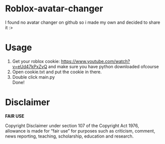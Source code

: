 # Roblox-avatar-changer
I found no avatar changer on github so i made my own and decided to share it :>

# Usage
1. Get your roblox cookie: https://www.youtube.com/watch?v=eUd47kPxZvQ and make sure you have python downloaded ofcourse
2. Open cookie.txt and put the cookie in there.
3. Double click main.py <br>
Done!

# Disclaimer
**FAIR USE**

Copyright Disclaimer under section 107 of the Copyright Act 1976, allowance is made for “fair use” for purposes such as criticism, comment, news reporting, teaching, scholarship, education and research.
